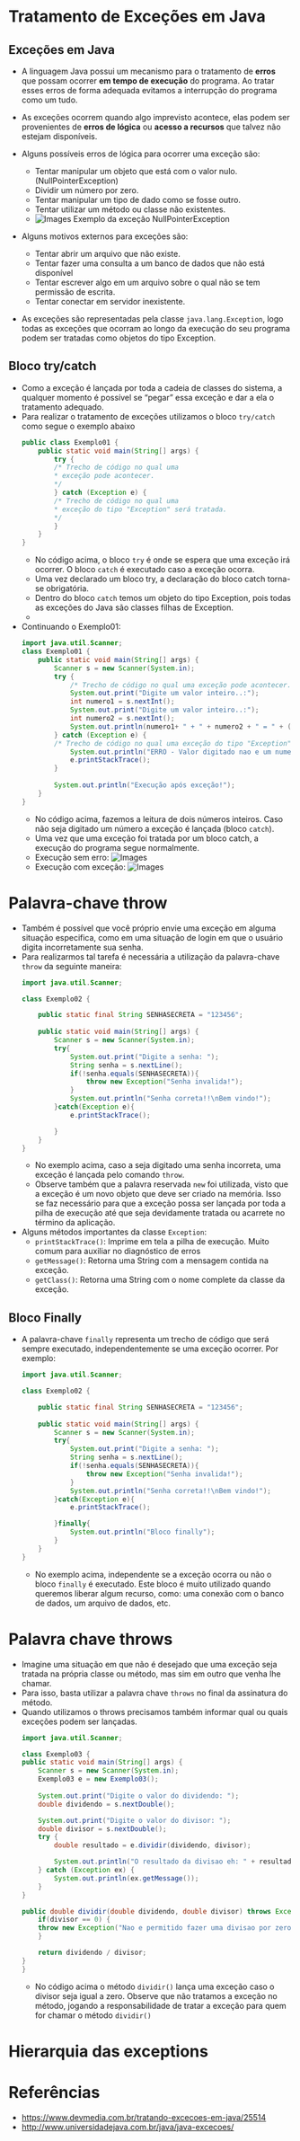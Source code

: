 # Tratamento de Exceções em Java

## Exceções em Java
- A linguagem Java possui um mecanismo para o tratamento de **erros** que possam ocorrer **em tempo de execução** do programa. Ao tratar esses erros de forma adequada evitamos a interrupção do programa como um tudo.
- As exceções ocorrem quando algo imprevisto acontece, elas podem ser provenientes de **erros de lógica** ou **acesso a recursos** que talvez não estejam disponíveis. 
- Alguns possíveis erros de lógica para ocorrer uma exceção são:
    - Tentar manipular um objeto que está com o valor nulo.(NullPointerException)
    - Dividir um número por zero.
    - Tentar manipular um tipo de dado como se fosse outro.
    - Tentar utilizar um método ou classe não existentes.
    - ![Images](nullpointer.png) Exemplo da exceção NullPointerException

- Alguns motivos externos para exceções são:
    - Tentar abrir um arquivo que não existe.
    - Tentar fazer uma consulta a um banco de dados que não está disponível
    - Tentar escrever algo em um arquivo sobre o qual não se tem permissão de escrita.
    - Tentar conectar em servidor inexistente.
- As exceções são representadas pela classe ``java.lang.Exception``, logo todas as exceções que ocorram ao longo da execução do seu programa podem ser tratadas como objetos do tipo Exception.

## Bloco try/catch
- Como a exceção é lançada por toda a cadeia de classes do sistema, a qualquer momento é possível se “pegar” essa exceção e dar a ela o tratamento adequado.
- Para realizar o tratamento de exceções utilizamos o bloco ``try/catch`` como segue o exemplo abaixo
    ```java
    public class Exemplo01 {
        public static void main(String[] args) {
            try {
            /* Trecho de código no qual uma
            * exceção pode acontecer.
            */
            } catch (Exception e) {
            /* Trecho de código no qual uma
            * exceção do tipo "Exception" será tratada.
            */
            }
        }
    }
    ```
    - No código acima, o bloco ``try`` é onde se espera que uma exceção irá ocorrer. O bloco ``catch`` é executado caso a exceção ocorra.
    - Uma vez declarado um bloco try, a declaração do bloco catch torna-se obrigatória.
    - Dentro do bloco ``catch`` temos um objeto do tipo Exception, pois todas as exceções do Java são classes filhas de Exception.
    - 
- Continuando o Exemplo01:
    ```java
    import java.util.Scanner;
    class Exemplo01 {
        public static void main(String[] args) {
            Scanner s = new Scanner(System.in);
            try {
                /* Trecho de código no qual uma exceção pode acontecer. */
                System.out.print("Digite um valor inteiro..:");
                int numero1 = s.nextInt();
                System.out.print("Digite um valor inteiro..:");
                int numero2 = s.nextInt();
                System.out.println(numero1+ " + " + numero2 + " = " + (numero1+numero2));
            } catch (Exception e) {
            /* Trecho de código no qual uma exceção do tipo "Exception" será tratada. */
                System.out.println("ERRO - Valor digitado nao e um numero inteiro!");
                e.printStackTrace();
            }
            
            System.out.println("Execução após exceção!");
        }
    }
    ```
    - No código acima, fazemos a leitura de dois números inteiros. Caso não seja digitado um número a exceção é lançada (bloco ``catch``).
    - Uma vez que uma exceção foi tratada por um bloco catch, a execução do programa segue normalmente.
    - Execução sem erro: ![Images](print01.png)
    - Execução com exceção: ![Images](print02.png)

# Palavra-chave throw
- Também é possível que você próprio envie uma exceção em alguma situação especifica, como em uma situação de login em que o usuário digita incorretamente sua senha.
- Para realizarmos tal tarefa é necessária a utilização da palavra-chave ``throw`` da seguinte maneira:
    ```java
    import java.util.Scanner;

    class Exemplo02 {
    
        public static final String SENHASECRETA = "123456";
        
        public static void main(String[] args) {
            Scanner s = new Scanner(System.in);
            try{
                System.out.print("Digite a senha: ");
                String senha = s.nextLine();
                if(!senha.equals(SENHASECRETA)){
                    throw new Exception("Senha invalida!");
                }
                System.out.println("Senha correta!!\nBem vindo!");
            }catch(Exception e){
                e.printStackTrace();

            }
        }
    }
    ```
    - No exemplo acima, caso a seja digitado uma senha incorreta, uma exceção é lançada pelo comando ``throw``.
    - Observe também que a palavra reservada ``new`` foi utilizada, visto que a exceção é um novo objeto que deve ser criado na memória. Isso se faz necessário para que a exceção possa ser lançada por toda a pilha de execução até que seja devidamente tratada ou acarrete no término da aplicação.
- Alguns métodos importantes da classe ``Exception``:
    - ``printStackTrace()``: Imprime em tela a pilha de execução. Muito comum para auxiliar no diagnóstico de erros
    - ``getMessage()``: Retorna uma String com a mensagem contida na exceção.
    - ``getClass()``: Retorna uma String com o nome complete da classe da exceção.
## Bloco Finally
- A palavra-chave ``finally`` representa um trecho de código que será sempre executado, independentemente se uma exceção ocorrer. Por exemplo:
    ```java
    import java.util.Scanner;

    class Exemplo02 {
    
        public static final String SENHASECRETA = "123456";
        
        public static void main(String[] args) {
            Scanner s = new Scanner(System.in);
            try{
                System.out.print("Digite a senha: ");
                String senha = s.nextLine();
                if(!senha.equals(SENHASECRETA)){
                    throw new Exception("Senha invalida!");
                }
                System.out.println("Senha correta!!\nBem vindo!");
            }catch(Exception e){
                e.printStackTrace();

            }finally{
                System.out.println("Bloco finally");
            }
        }
    }
    ```
    - No exemplo acima, independente se a exceção ocorra ou não o bloco ``finally`` é executado. Este bloco é muito utilizado quando queremos liberar algum recurso, como: uma conexão com o banco de dados, um arquivo de dados, etc.
# Palavra chave throws
- Imagine uma situação em que não é desejado que uma exceção seja tratada na própria classe ou método, mas sim em outro que venha lhe chamar. 
- Para isso,  basta utilizar a palavra chave ``throws`` no final da assinatura do método.
- Quando utilizamos o throws precisamos também informar qual ou quais exceções podem ser lançadas.
    ```java
    import java.util.Scanner;

    class Exemplo03 {
    public static void main(String[] args) {
        Scanner s = new Scanner(System.in);
        Exemplo03 e = new Exemplo03();
        
        System.out.print("Digite o valor do dividendo: ");
        double dividendo = s.nextDouble();

        System.out.print("Digite o valor do divisor: ");
        double divisor = s.nextDouble();
        try {
            double resultado = e.dividir(dividendo, divisor);

            System.out.println("O resultado da divisao eh: " + resultado);
        } catch (Exception ex) {
            System.out.println(ex.getMessage());
        }
    }

    public double dividir(double dividendo, double divisor) throws Exception {
        if(divisor == 0) {
        throw new Exception("Nao e permitido fazer uma divisao por zero!");
        }

        return dividendo / divisor;
    }
    }
    ```
    - No código acima o método ``dividir()`` lança uma exceção caso o divisor seja igual a zero. Observe que não tratamos a exceção no método, jogando a responsabilidade de tratar a exceção para quem for chamar o método ``dividir()``

# Hierarquia das exceptions

# Referências
- https://www.devmedia.com.br/tratando-excecoes-em-java/25514
- http://www.universidadejava.com.br/java/java-excecoes/